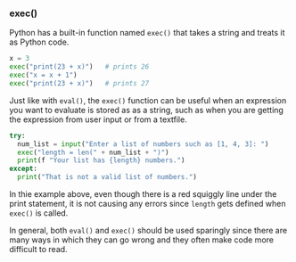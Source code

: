 ### exec()

Python has a built-in function named `exec()` that takes a string and treats it as Python code.

```python
x = 3
exec("print(23 + x)")   # prints 26
exec("x = x + 1")  
exec("print(23 + x)")   # prints 27
```

Just like with `eval()`, the `exec()` function can be useful when an expression you want to evaluate is stored as as a string, such as when you are getting the expression from user input or from a textfile.

```python
try:
  num_list = input("Enter a list of numbers such as [1, 4, 3]: ")
  exec("length = len(" + num_list + ")")
  print(f "Your list has {length} numbers.")
except:
  print("That is not a valid list of numbers.")
```

In thie example above, even though there is a red squiggly line under the print statement, it is not causing any errors since `length` gets defined when `exec()` is called.

In general, both `eval()` and `exec()` should be used sparingly since there are many ways in which they can go wrong and they often make code more difficult to read.
